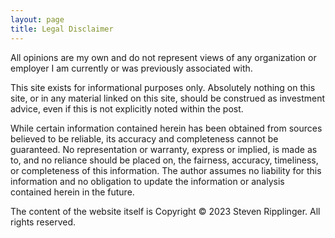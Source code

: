 ```yaml
---
layout: page
title: Legal Disclaimer
---
```


All opinions are my own and do not represent views of any organization or employer I am currently or was previously associated with.

This site exists for informational purposes only. Absolutely nothing on this site, or in any material linked on this site, should be construed as investment advice, even if this is not explicitly noted within the post.

While certain information contained herein has been obtained from sources believed to be reliable, its accuracy and completeness cannot be guaranteed. No representation or warranty, express or implied, is made as to, and no reliance should be placed on, the fairness, accuracy, timeliness, or completeness of this information. The author assumes no liability for this information and no obligation to update the information or analysis contained herein in the future.

The content of the website itself is Copyright © 2023 Steven Ripplinger. All rights reserved.
